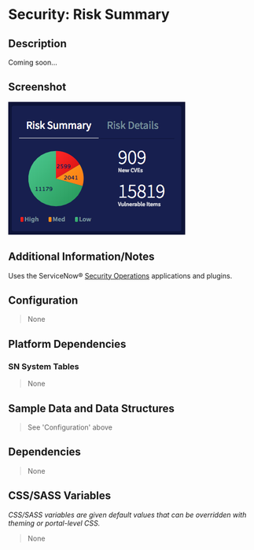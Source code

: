 # Security: Risk Summary

## Description

Coming soon...

## Screenshot

![Risk Summary](../../images/pe-risk-summary.png)

## Additional Information/Notes

Uses the ServiceNow® [Security Operations](https://docs.servicenow.com/bundle/kingston-security-management/page/product/planning-and-policy/concept/c_SecurityManagement.html) applications and plugins.

## Configuration

> None

## Platform Dependencies

### SN System Tables

> None

## Sample Data and Data Structures

> See 'Configuration' above

## Dependencies

> None

## CSS/SASS Variables

_CSS/SASS variables are given default values that can be overridden with theming or portal-level CSS._

> None